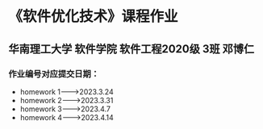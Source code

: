 # 《软件优化技术》课程作业
## 华南理工大学 软件学院 软件工程2020级 3班 邓博仁
### 作业编号对应提交日期：
* homework 1--->2023.3.24
* homework 2--->2023.3.31
* homework 3--->2023.4.7
* homework 4--->2023.4.14